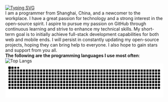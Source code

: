 [![Typing SVG](https://readme-typing-svg.demolab.com?font=Fira+Code&weight=600&pause=1000&color=D227C8&width=435&lines=Hi!+Here+is+Haleymax+repositories)](https://git.io/typing-svg)
<br>
I am a programmer from Shanghai, China, and a newcomer to the workplace. I have a great passion for technology and a strong interest in the open-source spirit. I aspire to pursue my passion on GitHub through continuous learning and strive to enhance my technical skills. My short-term goal is to initially achieve full-stack development capabilities for both web and mobile ends. I will persist in constantly updating my open-source projects, hoping they can bring help to everyone. I also hope to gain stars and support from you all.
<br>
**The following are the programming languages I use most often**:
<br>
![Top Langs](https://github-readme-stats.vercel.app/api/top-langs/?username=Haleymax&theme=github_dark)
<br>
![snack](https://raw.githubusercontent.com/Haleymax/Haleymax/refs/heads/output/github-contribution-grid-snake.svg)
